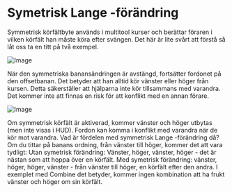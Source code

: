 # Symetrisk Lange -förändring


Symmetrisk körfältbyte används i multitool kurser och berättar föraren i vilken körfält han måste köra efter svängen.
Det här är lite svårt att förstå så låt oss ta en titt på två exempel.


![Image](images/regularchange_0_0_1020_765.png)


När den symmetriska banansändringen är avstängd, fortsätter fordonet på den offsetbanan.
Det betyder att han alltid kör vänster eller höger från kursen.
Detta säkerställer att hjälparna inte kör tillsammans med varandra.
Det kommer inte att finnas en risk för att konflikt med en annan förare.


![Image](images/symetricchange_0_0_1020_765.png)


Om symmetrisk körfält är aktiverad, kommer vänster och höger utbytas (men inte visas i HUD).
Fordon kan komma i konflikt med varandra när de kör mot varandra.
Vad är fördelen med symmetrisk Lange -förändring då?
Om du tittar på banans ordning, från vänster till höger, kommer det att vara tydligt:
Utan symetrisk förändring: Vänster, höger, vänster, höger - det är nästan som att hoppa över en körfält.
Med symetrisk förändring: vänster, höger, höger, vänster - från vänster till höger, en körfält efter den andra.
I exemplet med Combine det betyder, kommer ingen kombination att ha frukt vänster och höger om sin körfält.


